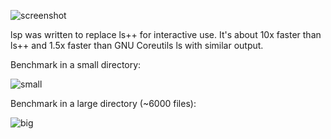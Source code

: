 ![screenshot](http://goput.it/57tg.png)

lsp was written to replace ls++ for interactive use. It's about 10x faster
than ls++ and 1.5x faster than GNU Coreutils ls with similar output.

Benchmark in a small directory:

![small](http://goput.it/u38h.png)

Benchmark in a large directory (~6000 files):

![big](http://goput.it/yk0w.png)
